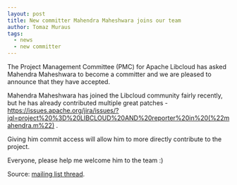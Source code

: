 ```yaml
---
layout: post
title: New committer Mahendra Maheshwara joins our team
author: Tomaz Muraus
tags:
  - news
  - new committer
---
```


The Project Management Committee (PMC) for Apache Libcloud has asked
Mahendra Maheshwara to become a committer and we are pleased to announce
that they have accepted.

Mahendra Maheshwara has joined the Libcloud community fairly recently, but
he has already contributed multiple great patches -
https://issues.apache.org/jira/issues/?jql=project%20%3D%20LIBCLOUD%20AND%20reporter%20in%20(%22mahendra.m%22)
.

Giving him commit access will allow him to more directly contribute to the
project.

Everyone, please help me welcome him to the team :)

Source: [mailing list thread][1].

[1]: http://mail-archives.apache.org/mod_mbox/libcloud-dev/201212.mbox/%3CCAJMHEmLyVg66Kb1Q9LRD1z9bSbtVFU=hTZGeWO2pc+s4qcEpow@mail.gmail.com%3E

